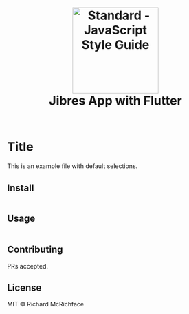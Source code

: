 <h1 align="center">
  <a href="https://standardjs.com"><img src="https://cdn.jibres.ir/logo/en/png/Jibres-Logo-en-safe-2048.png" alt="Standard - JavaScript Style Guide" width="200"></a>
  <br>
  Jibres App with Flutter
  <br>
  <br>
</h1>

# Title

This is an example file with default selections.

## Install

```
```

## Usage

```
```

## Contributing

PRs accepted.

## License

MIT © Richard McRichface
